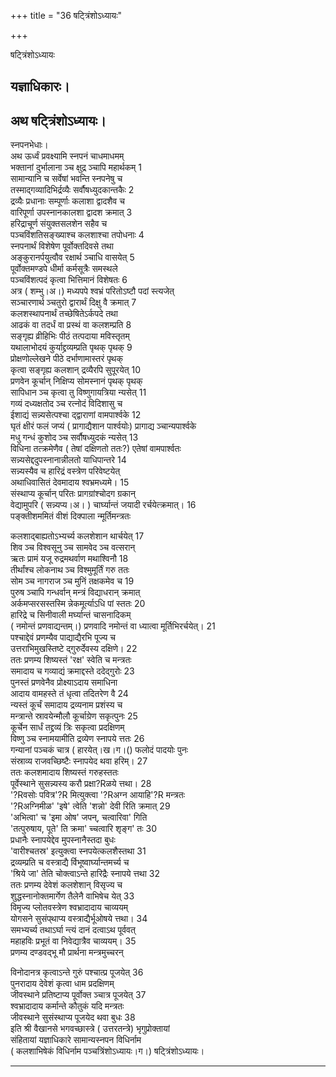 +++
title = "36 षट्त्रिंशोऽध्यायः"

+++





षट्त्रिंशोऽध्यायः  




  
यज्ञाधिकारः।  
-----------------------  
अथ षट्त्रिंशोऽध्यायः।  
-----------------------  
स्नपनभेधाः।  
अथ ऊर्ध्वं प्रवक्ष्यामि स्नपनं चाधमाधमम्  
भक्तानां दुर्भालाना ञ्च क्षुद्र ञ्चापि महार्थकम् 1  
सामान्यानि च सर्वेषां भवन्ति स्नपनेषु च  
तस्माद्गव्यादिभिर्द्रव्यैः सर्वौषध्युदकान्तकैः 2  
द्रव्यैः प्रधानाः सम्पूर्णाः कलाशा द्वादशैव च  
वारिपूर्णा उपस्नानकालशा द्वादश क्रमात् 3  
हरिद्राचूर्ण संयुक्तसलशेन सहैव च  
पञ्चविंशतिसङ्ख्याश्च कलशाश्चा तपोधनाः 4  
स्नपनार्थं विशेषेण पूर्वोक्तदिवसे तथा  
अङ्कुरानर्पयुत्वौव रक्षार्थ ञ्चाधि वासयेत् 5  
पूर्वोक्तमण्डपे धीर्मा कर्मसूत्रैः समस्थले  
पञ्चविंशत्पदं कृत्वा भित्तिमानं विशेषतः 6  
अत्र ( शम्भु।अ।) मध्यपपे श्वभ्रं परितोऽष्टौ पदां स्त्यजेत्  
सञ्चारणार्थ ञ्चतुरो द्वारार्थं दिक्षु वै क्रमात् 7  
कलशस्थापनार्थं तच्छेषितेऽर्कपदे तथा  
आढकं वा तदर्धं वा प्रस्थं वा कलशम्प्रति 8  
सङ्गृह्य व्रीहिभिः पीठं तत्पदाया मविस्तृतम्  
यथालाभोदयं कुर्याद्द्रव्यम्प्रति पृथक् पृथक् 9  
प्रोक्षणोल्लेखने पीठे दर्भाणामास्तरं पृथक्  
कृत्वा सङ्गृह्य कलशान् द्रव्यैरपि सुपूरयेत् 10  
प्रणवेन कूर्चान् निक्षिप्य सोमस्नानं पृथक् पृथक्  
सापिधान ञ्च कृत्वा तु विष्णुगायत्रिया न्यसेत् 11  
गव्यं दध्यक्षतोद ञ्च रत्नोदं विदिशासु च  
ईशाद्यं सन्न्यसेत्पश्चा द्द्वाराणां वामपार्श्वके 12  
घृतं क्षीरं फलं जप्यं ( प्रागाद्यैशान पार्श्वयोः) प्रागाद्य ञ्चान्यपार्श्वके  
मधु गन्धं कुशोद ञ्च सर्वौषध्युदकं न्यसेत् 13  
विधिना तत्क्रमेणैव ( तेषां दक्षिणतो ततः?) एतेषां वामपार्श्वतः  
सन्न्यसेद्ददुपस्नानान्नीलतो याधिपान्तरे 14  
सन्न्यस्यैव च हारिद्रं वस्त्रेण परिवेष्टयेत्  
अथाधिवासितं देवमादाय श्वभ्रमध्यमे। 15  
संस्थाप्य कूर्चान् परितः प्रागग्रांश्चोदग ग्रकान्  
वेद्यामुपरि ( सन्न्यप्य।अ। ) चार्घ्यान्तं जयादी रर्चयेत्क्रमात्। 16  
पङ्क्तीशममितं वीशं दिक्पाला न्मूर्तिमन्त्रतः  
  
  
कलशाद्बाह्यतोऽभ्यर्च्य कलशेशान थार्चयेत् 17  
शिव ञ्च विश्वसूनु ञ्च सामवेद ञ्च वत्सरान्  
ऋतः प्रामं यजू रुद्रमथर्वाण मथाश्विनौ 18  
तीर्थांश्च लोकनाथ ञ्च विश्मुमूर्तिं गरु ततः  
सोम ञ्च नागराज ञ्च मुनिं तक्षकमेव च 19  
पुरुष ञ्चापि गन्धर्वान् मन्त्रं विद्याधरान् क्रमात्  
अर्कमप्सरसस्तस्मि न्नेकमूर्त्याऽधि पां स्ततः 20  
हारिद्रे च सिनीवाली मर्घ्यान्तं चासनादिकम्  
( नमोन्तं प्रणवाद्यन्तम्।) प्रणवादि नमोन्तं वा ध्यात्वा मूर्तिभिरर्चयेत्। 21  
पश्चाद्देवं प्रणम्यैव पाद्याद्यैरभि पूज्य च  
उत्तराभिमुखस्तिष्टे द्गुरुर्देवस्य दक्षिणे। 22  
ततः प्रणम्य शिष्यस्तं 'रक्ष' स्वेति च मन्त्रतः  
समादाय च गव्याद्यं क्रमाद्दस्ते ददेद्गुरोः 23  
पुनस्तं प्रणवेनैव प्रोक्ष्याऽदाय समाधिना  
आदाय वामहस्ते तं धृत्वा तदितरेण वै 24  
न्यस्तं कूर्चं समादाय द्रव्यनाम प्रशंस्य च  
मन्त्रान्ते स्रावयेन्मौलौ कूर्चाग्रेण सकृत्पुनः 25  
कूर्चेन सार्धं तद्द्रव्यं त्रिः सकृत्वा प्रदक्षिणम्  
विष्णु ञ्च स्नामयामीति द्रव्येण स्नापये त्ततः 26  
गन्यानां पञ्चकं चात्र ( हारयेत्।ख।ग।() फलोदं पादयोः पुनः  
संस्राव्य राजवच्छिष्टैः स्नापयेद थवा हरिम्। 27  
ततः कलशमादाय शिष्यस्तं गरुहस्ततः  
पूर्वेस्थाने सुसन्न्यस्य करौ प्रक्षा?Rळये त्तथा। 28  
'?Rवसोः पवित्र'?R मित्युक्त्वा '?Rअग्न आयाहि'?R मन्त्रतः  
'?Rअग्निमीळ' 'इषे' त्वेति 'शन्नो' देवी रिति क्रमात् 29  
'अभित्वा' च 'इमा ओष' जपन्, चत्वारिवा' गिति  
'तत्पुरुषाय, पूते' ति क्रमा' च्चत्वारि शृङ्ग' तः 30  
प्रधानैः स्नापयेद्देव मुपस्नानैस्तदा बुधः  
'वारीश्चतस्र' इत्युक्त्वा स्नपयेत्कलशैस्तथा 31  
द्रव्यम्प्रति च वस्त्राद्यै र्विभूष्वार्घ्यान्तमर्च्य च  
'श्रिये जा' तेति चोक्त्वाऽन्ते हारिद्रैः स्नापये त्तथा 32  
ततः प्रणम्य देवेशं कलशेशान् विसृज्य च  
शुद्धस्नानोक्तमार्गेण तैलेनै वाभिषेच येत् 33  
विमृज्य प्लोतवस्त्रेण श्वभ्रादादाय चाव्ययम्  
योगसने सुसंप्‌थाप्य वस्त्राद्यैर्भूओषये त्तथा। 34  
समभ्यर्च्य तथाऽर्घा न्त्यं दानं दत्वाऽथ पूर्ववत्  
महाहविः प्रभूतं वा निवेद्यात्रैव चाव्ययम्। 35  
प्रणम्य दण्डवद्भू मौ प्रार्थना मन्त्रमुच्चरन्  
  
  
विनोदानत्र कृत्वाऽन्ते गुरुं पश्चात्प्र पूजयेत् 36  
पुनरादाय देवेशं कृत्वा धाम प्रदक्षिणम्  
जीवस्थाने प्रतिष्टाप्य पूर्वोक्त ञ्चात्र पूजयेत् 37  
श्वभ्रादादाय कर्मान्ते कौतुकं यदि मन्त्रतः  
जीवस्थाने सुसंस्थाप्य पूजयेद थवा बुधः 38  
इति श्री वैखानसे भगवच्छास्त्रे ( उत्तरतन्त्रे) भृगुप्रोक्तायां  
संहितायां यज्ञाधिकारे सामान्यस्नपन विधिर्नाम  
( कलशाभिषेकं विधिर्नाम पञ्चत्रिंशोऽध्यायः।ग।) षट्त्रिंशोऽध्यायः।  


_________

